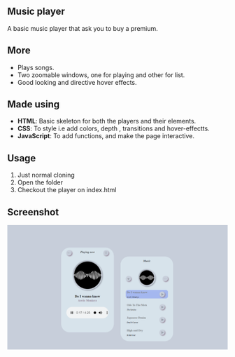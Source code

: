 ## Music player
A basic music player that ask you to buy a premium. 

## More
- Plays songs.
- Two zoomable windows, one for playing and other for list.
- Good looking and directive hover effects.

## Made using
- **HTML**: Basic skeleton for both the players and their elements.
- **CSS**: To style i.e add colors, depth , transitions and hover-effectts.
- **JavaScript**: To add functions, and make the page interactive.


## Usage
1. Just normal cloning 
2. Open the folder
3. Checkout the player on index.html

## Screenshot
![preview](ss.png)
